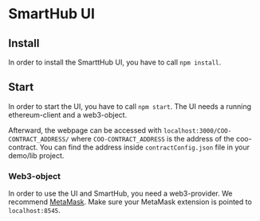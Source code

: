 # SmartHub UI

## Install

In order to install the SmarttHub UI, you have to call `npm install`.

## Start
In order to start the UI, you have to call `npm start`. The UI needs a running ethereum-client and a web3-object. 

Afterward, the webpage can be accessed with `localhost:3000/COO-CONTRACT_ADDRESS/` where `COO-CONTRACT_ADDRESS` is the address of the coo-contract. You can find the address inside `contractConfig.json` file in your demo/lib project. 

### Web3-object
In order to use the UI and SmartHub, you need a web3-provider. We recommend [MetaMask](https://metamask.io). Make sure your MetaMask extension is pointed to `localhost:8545`.
